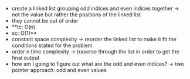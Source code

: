 * create a linked list grouping odd indices and even indices together -> not the value but rather the positions of the linked list
* they cannot be out of order
* **tc: O(n)
* sc: O(1)**
​
* constant space complexity -> reorder the linked list to make it fit the conditions stated for the problem
* order n time complexity -> traverse through the list in order to get the final output
​
* how am I going to figure out what are the odd and even indices? -> two pointer approach: odd and even values
​
​